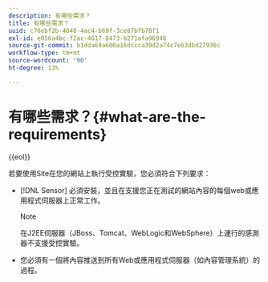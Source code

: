 ```yaml
---
description: 有哪些需求？
title: 有哪些需求？
uuid: c76ebf2b-4040-4ac4-b69f-3ce87bfb78f1
exl-id: e056a4bc-f2ac-4617-8473-b271afa96948
source-git-commit: b1dda69a606a16dccca30d2a74c7e63dbd27936c
workflow-type: tm+mt
source-wordcount: '90'
ht-degree: 13%

---
```


# 有哪些需求？{#what-are-the-requirements}

{{eol}}

若要使用Site在您的網站上執行受控實驗，您必須符合下列要求：

* [!DNL Sensor] 必須安裝，並且在支援您正在測試的網站內容的每個web或應用程式伺服器上正常工作。

   >[!NOTE]
   >
   >在J2EE伺服器（JBoss、Tomcat、WebLogic和WebSphere）上運行的感測器不支援受控實驗。

* 您必須有一個將內容推送到所有Web或應用程式伺服器（如內容管理系統）的過程。
